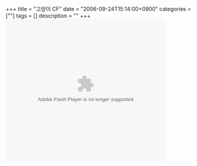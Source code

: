+++
title = "고양이 CF"
date = "2006-09-24T15:14:00+0900"
categories = [""]
tags = []
description = ""
+++
<span class="copyright_entry" style="display:block;" title="고양이 CF@@**@@http://shed.egloos.com/1419666"></span>
<embed src="http://dory.mncast.com/mncHMovie.swf?movieID=N2006650632" width="420" height="374" allowScriptAccess="never" type="application/x-shockwave-flash"> 
<!--
       <rdf:RDF xmlns:rdf="http://www.w3.org/1999/02/22-rdf-syntax-ns#"
		    xmlns:dc="http://purl.org/dc/elements/1.1/"
		    xmlns:trackback="http://madskills.com/public/xml/rss/module/trackback/">
       <rdf:Description
	        rdf:about="http://shed.egloos.com/1419666"
	        dc:identifier="http://shed.egloos.com/1419666"
	        dc:title="고양이 CF"
	        trackback:ping="http://shed.egloos.com/tb/1419666"/>
       </rdf:RDF>
       -->

<ul></ul>